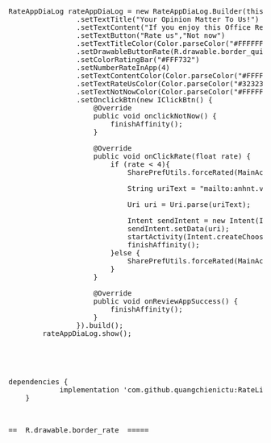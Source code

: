 <pre>
RateAppDiaLog rateAppDiaLog = new RateAppDiaLog.Builder(this)
                .setTextTitle("Your Opinion Matter To Us!")
                .setTextContent("If you enjoy this Office Reader, would you mind rating us on the Google Play, then?")
                .setTextButton("Rate us","Not now")
                .setTextTitleColor(Color.parseColor("#FFFFFF"))
                .setDrawableButtonRate(R.drawable.border_quit_exit)
                .setColorRatingBar("#FFF732")
                .setNumberRateInApp(4)
                .setTextContentColor(Color.parseColor("#FFFFFF"))
                .setTextRateUsColor(Color.parseColor("#323232"))
                .setTextNotNowColor(Color.parseColor("#FFFFFF"))
                .setOnclickBtn(new IClickBtn() {
                    @Override
                    public void onclickNotNow() {
                        finishAffinity();
                    }

                    @Override
                    public void onClickRate(float rate) {
                        if (rate < 4){
                            SharePrefUtils.forceRated(MainActivity.this);

                            String uriText = "mailto:anhnt.vtd@gmail.com?subject=FeedbackBeatMaker &body=Rate :" + rate;

                            Uri uri = Uri.parse(uriText);

                            Intent sendIntent = new Intent(Intent.ACTION_SENDTO);
                            sendIntent.setData(uri);
                            startActivity(Intent.createChooser(sendIntent, "Send Email"));
                            finishAffinity();
                        }else {
                            SharePrefUtils.forceRated(MainActivity.this);
                        }
                    }

                    @Override
                    public void onReviewAppSuccess() {
                        finishAffinity();
                    }
                }).build();
        rateAppDiaLog.show();





dependencies {
	        implementation 'com.github.quangchienictu:RateLibrary:1.0.0'
	}



==  R.drawable.border_rate  =====
<pre>
<code>
<shape xmlns:android="http://schemas.android.com/apk/res/android">
    <gradient android:startColor="#EC5656" android:endColor="@color/purple_700"/>
    <corners android:radius="20sp"/>
</shape>
</code>
</pre>
